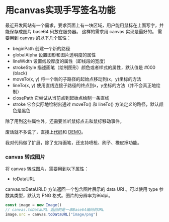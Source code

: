 # 用canvas实现手写签名功能
最近开发网站有一个需求，要求页面上有一块区域，用户能用鼠标在上面写字，并能保存成图片 base64 码放在服务器。
这样的需求用 canvas 实现是最好的。
需要用到 canvas 的以下几个属性：

  * beginPath 创建一个新的路径
  * globalAlpha 设置图形和图片透明度的属性
  * lineWidth 设置线段厚度的属性（即线段的宽度）
  * strokeStyle 描述画笔（绘制图形）颜色或者样式的属性，默认值是 #000 (black)
  * moveTo(x, y)  将一个新的子路径的起始点移动到(x，y)坐标的方法
  * lineTo(x, y) 使用直线连接子路径的终点到x，y坐标的方法（并不会真正地绘制）
  * closePath 它尝试从当前点到起始点绘制一条直线
  * stroke 它会实际地绘制出通过 moveTo() 和 lineTo() 方法定义的路径，默认颜色是黑色

除了用到这些属性外，还需要监听鼠标点击和鼠标移动事件。

废话就不多说了，直接上[代码](https://github.com/woai3c/2017ife-task/tree/master/hard/drawing)和 [DEMO](http://htmlpreview.github.io/?https://github.com/woai3c/2017ife-task/blob/master/hard/drawing/index.html)。

我对代码做了扩展，除了支持画笔，还支持喷枪、刷子、橡皮擦功能。
### canvas 转成图片
将 canvas 转成图片，需要用到以下属性：
* toDataURL

canvas.toDataURL() 方法返回一个包含图片展示的 data URI 。可以使用 type 参数其类型，默认为 PNG 格式。图片的分辨率为96dpi。

```js
const image = new Image()
// canvas.toDataURL 返回的是一串Base64编码的URL
image.src = canvas.toDataURL("image/png")
```
